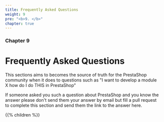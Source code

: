 ```yaml
---
title: Frequently Asked Questions
weight: 9
pre: "<b>9. </b>"
chapter: true
---
```


### Chapter 9

# Frequently Asked Questions

This sections aims to becomes the source of truth for the PrestaShop community when it does to questions such as "I want to develop a module X how do I do THIS in PrestaShop"

If someone asked you such a question about PrestaShop and you know the answer please don't send them your answer by email but fill a pull request to complete this section and send them the link to the answer here.

{{% children %}}
